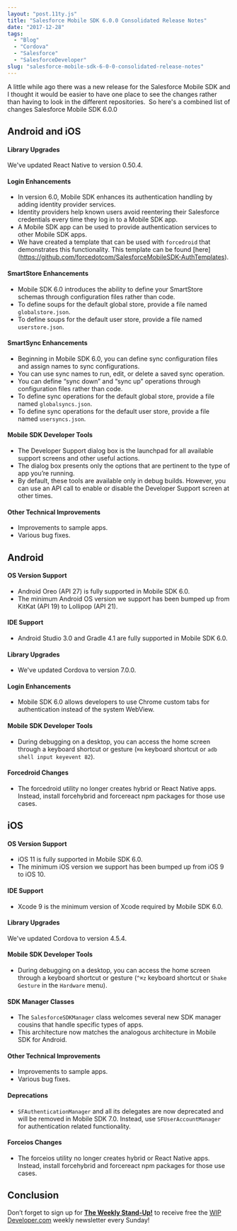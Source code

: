 ```yaml
---
layout: "post.11ty.js"
title: "Salesforce Mobile SDK 6.0.0 Consolidated Release Notes"
date: "2017-12-28"
tags: 
  - "Blog"
  - "Cordova"
  - "Salesforce"
  - "SalesforceDeveloper"
slug: "salesforce-mobile-sdk-6-0-0-consolidated-release-notes"
---
```


A little while ago there was a new release for the Salesforce Mobile SDK and I thought it would be easier to have one place to see the changes rather than having to look in the different repositories.  So here's a combined list of changes Salesforce Mobile SDK 6.0.0

## Android and iOS

#### Library Upgrades

We've updated React Native to version 0.50.4.

#### Login Enhancements

- In version 6.0, Mobile SDK enhances its authentication handling by adding identity provider services.
- Identity providers help known users avoid reentering their Salesforce credentials every time they log in to a Mobile SDK app.
- A Mobile SDK app can be used to provide authentication services to other Mobile SDK apps.
- We have created a template that can be used with `forcedroid` that demonstrates this functionality. This template can be found \[here\](https://github.com/forcedotcom/SalesforceMobileSDK-AuthTemplates).

#### SmartStore Enhancements

- Mobile SDK 6.0 introduces the ability to define your SmartStore schemas through configuration files rather than code.
- To define soups for the default global store, provide a file named `globalstore.json`.
- To define soups for the default user store, provide a file named `userstore.json`.

#### SmartSync Enhancements

- Beginning in Mobile SDK 6.0, you can define sync configuration files and assign names to sync configurations.
- You can use sync names to run, edit, or delete a saved sync operation.
- You can define “sync down” and “sync up” operations through configuration files rather than code.
- To define sync operations for the default global store, provide a file named `globalsyncs.json`.
- To define sync operations for the default user store, provide a file named `usersyncs.json`.

#### Mobile SDK Developer Tools

- The Developer Support dialog box is the launchpad for all available support screens and other useful actions.
- The dialog box presents only the options that are pertinent to the type of app you’re running.
- By default, these tools are available only in debug builds. However, you can use an API call to enable or disable the Developer Support screen at other times.

#### Other Technical Improvements

- Improvements to sample apps.
- Various bug fixes.

## Android

#### OS Version Support

- Android Oreo (API 27) is fully supported in Mobile SDK 6.0.
- The minimum Android OS version we support has been bumped up from KitKat (API 19) to Lollipop (API 21).

#### IDE Support

- Android Studio 3.0 and Gradle 4.1 are fully supported in Mobile SDK 6.0.

#### Library Upgrades

- We've updated Cordova to version 7.0.0.

#### Login Enhancements

- Mobile SDK 6.0 allows developers to use Chrome custom tabs for authentication instead of the system WebView.

#### Mobile SDK Developer Tools

- During debugging on a desktop, you can access the home screen through a keyboard shortcut or gesture (`⌘m` keyboard shortcut or `adb shell input keyevent 82`).

#### Forcedroid Changes

- The forcedroid utility no longer creates hybrid or React Native apps. Instead, install forcehybrid and forcereact npm packages for those use cases.

## iOS

#### OS Version Support

- iOS 11 is fully supported in Mobile SDK 6.0.
- The minimum iOS version we support has been bumped up from iOS 9 to iOS 10.

#### IDE Support

- Xcode 9 is the minimum version of Xcode required by Mobile SDK 6.0.

#### Library Upgrades

We've updated Cordova to version 4.5.4.

#### Mobile SDK Developer Tools

- During debugging on a desktop, you can access the home screen through a keyboard shortcut or gesture (`^⌘z` keyboard shortcut or `Shake Gesture` in the `Hardware` menu).

#### SDK Manager Classes

- The `SalesforceSDKManager` class welcomes several new SDK manager cousins that handle specific types of apps.
- This architecture now matches the analogous architecture in Mobile SDK for Android.

#### Other Technical Improvements

- Improvements to sample apps.
- Various bug fixes.

#### Deprecations

- `SFAuthenticationManager` and all its delegates are now deprecated and will be removed in Mobile SDK 7.0. Instead, use `SFUserAccountManager` for authentication related functionality.

#### Forceios Changes

- The forceios utility no longer creates hybrid or React Native apps. Instead, install forcehybrid and forcereact npm packages for those use cases.

## Conclusion

Don’t forget to sign up for [**The Weekly Stand-Up!**](https://wipdeveloper.wpcomstaging.com/newsletter/) to receive free the [WIP Developer.com](https://wipdeveloper.wpcomstaging.com/) weekly newsletter every Sunday!

